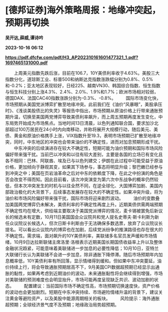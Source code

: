# [德邦证券]海外策略周报：地缘冲突起，预期再切换
**吴开达,薛威,谭诗吟**

**2023-10-16 06:12**

**https://pdf.dfcfw.com/pdf/H3_AP202310161601477321_1.pdf?1697465131000.pdf**

　　上周美元指数先跌后涨，目前在106.7，10Y美债利率收于4.63%。美股三大指数分化，道琼斯工业、标普500和纳斯达克指数涨跌幅分别为0.8%、0.5%和-0.2%；亚太地区表现较好，日经225、越南VN30、韩国综合指数、恒生指数与恒生科技分别上涨4.3%、2.4%、2.0%、1.9%和1.7%；欧洲市场相对较弱，德国DAX、法国CAC40指数涨跌分别为-0.3%、-0.8%。 　　国际市场变化快，市场预期从美国党派博弈扩散至地缘冲突。此前我们在《油价“风暴眼”，美股承压时》、《浅谈美股债比的失灵》等报告中指出，市场预期从原油价格上行带来通胀预期升温，切换至美国两党博弈导致美债利率飙升，而上周五预期再度发生变化，中东局势开始成为市场焦点。当地时间13日清晨，以色列通知联合国，要求加沙北部超过100万居民在24小时内向南移动，并称将展开大规模行动，随后美元、美债、黄金和原油价格携手上涨，VIX指数升至19.3，表明市场预期已扩散至地缘冲突，同时，中东地区的冲突也会带来油价的不确定性，进而对加息预期形成干扰。 　　中东冲突的后续演进存在较大不确定性，短期可能为油价预期和国际市场风险偏好带来强干扰。当前巴以冲突和以往有较大差别，主要是各国的立场已有变化且各不相同：巴林、阿联酋、埃及已与以色列建交；伊朗在此过程中可能受益于原油价格，更加倾向于静观其变，如果其下场参与，事态将明显升级；黎巴嫩已经参与到冲突之中；美国在页岩油革命之后对中东的依赖度下降，在此之中扮演的角色是否会改变不得而知。因此目前看，该次冲突演变为第六次中东战争的概率仍然较低，但本次冲突发生的时机与以往全然不同，在逆全球化、大国博弈加剧、美国内部政治极化的大背景下，后续事态发展存在较大的不确定性。如果冲突升级，将为油价和市场风险偏好带来强干扰，国际市场将迎来剧烈波动。 　　油价的变数叠加美国两党博弈仍未解决，美债利率的不确定性再度上升。近期美债供需两端预期不确定性均在增大，供给端主要取决于美国党派博弈的情况，麦卡锡被罢免后新议长的候选未有定数，10月11日美国国会众议院共和党人提名史蒂夫·斯卡利斯为新任众议院议长候选人，但次日斯卡利斯由于无法确保多数选票，放弃了众议院议长提名。可以看出众议院内的博弈也在加剧，后续党派纷争的推演路径也存在很大的不确定性。需求端，面对飙升的10Y美债利率，美联储多名官员发声缓和市场情绪，10月9日达拉斯联储主席洛里·洛根表示近期美国长期国债收益率上升以及整体金融状况趋紧，可能意味着美联储进一步加息的必要性降低；10月10日，亚特兰大联储行长认为美联储不会进一步加息，除非通胀下降停滞。随后市场预期年内加息概率低，10Y美债利率有所回落，显示情绪得到缓和。但如果中东冲突蔓延，油价持续上行，将会导致通胀预期居高不下，9月美国CPI数据超预期已经显示出通胀的黏性，如果再考虑到近期油价的波动，未来通胀黏性将会继续得到增强，市场对美联储的预测难度也会明显抬升，市场可能再度呈现缺乏共识、波动加剧的状态。 　　配置建议：当前国际市场不确定性高，市场预期切换速度快，资产价格的波动也会更加剧烈。短期在中东冲突持续、市场避险情绪升温的背景下，建议关注黄金等避险资产，以及美股中能源周期相关的板块。 　　风险提示：海外通胀超预期；全球经济景气度不及预期；地缘政治局势超预期。